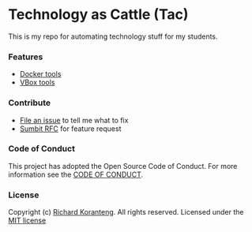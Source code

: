 # Technology as Cattle (Tac)  
This is my repo for automating technology stuff for my students.

### Features
* [Docker tools](docker/linuxDocker.ps1)
* [VBox tools](vbox/)

### Contribute
* [File an issue](https://github.com/RKKoranteng/TaC-Farm/issues/new/choose) to tell me what to fix
* [Sumbit RFC](https://github.com/RKKoranteng/TaC-Farm/issues/new/choose) for feature request


### Code of Conduct
This project has adopted the Open Source Code of Conduct. For more information see the [CODE OF CONDUCT](CODE_OF_CONDUCT.md).

### License
Copyright (c) [Richard Koranteng](RKKoranteng.com). All rights reserved.
Licensed under the [MIT license](LICENSE.txt)
